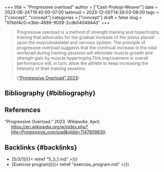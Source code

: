 +++
title = "Progressive overload"
author = ["Cash Prokop-Weaver"]
date = 2023-06-24T19:45:00-07:00
lastmod = 2023-12-05T14:38:03-08:00
tags = ["concept", "concept"]
categories = ["concept"]
draft = false
slug = "07bbf4c0-e3bb-4689-9009-2cdb0404944d"
+++

> Progressive overload is a method of strength training and hypertrophy training that advocates for the gradual increase of the stress placed upon the musculoskeletal and nervous system. The principle of progressive overload suggests that the continual increase in the total workload during training sessions will stimulate muscle growth and strength gain by muscle hypertrophy.This improvement in overall performance will, in turn, allow the athlete to keep increasing the intensity of their training sessions.
>
> (<a href="#citeproc_bib_item_1">“Progressive Overload” 2023</a>)


## Bibliography {#bibliography}

## References

<style>.csl-entry{text-indent: -1.5em; margin-left: 1.5em;}</style><div class="csl-bib-body">
  <div class="csl-entry"><a id="citeproc_bib_item_1"></a>“Progressive Overload.” 2023. <i>Wikipedia</i>, April. <a href="https://en.wikipedia.org/w/index.php?title=Progressive_overload&oldid=1147809630">https://en.wikipedia.org/w/index.php?title=Progressive_overload&#38;oldid=1147809630</a>.</div>
</div>


## Backlinks {#backlinks}

-   [5/3/1]({{< relref "5_3_1.md" >}})
-   [Exercise program]({{< relref "exercise_program.md" >}})
